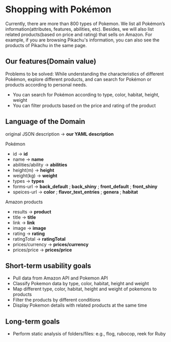 # Shopping with Pokémon
Currently, there are more than 800 types of Pokemon.
We list all Pokémon’s information(attributes, features, abilities, etc). Besides, we will also list related products(based on price and rating) that sells on Amazon. For example, if you are browsing Pikachu's information, you can also see the products of Pikachu in the same page.
## Our features(Domain value)
Problems to be solved:
While understanding the characteristics of different Pokémon, explore different products, and can search for Pokémon or products according to personal needs.
- You can search for Pokémon according to type, color, habitat, height, weight
- You can filter products based on the price and rating of the product
## Language of the Domain
original JSON description -> **our YAML description**

Pokémon
- id -> **id**
- name -> **name**
- abilities/ability -> **abilities**
- height(m) -> **height**
- weight(kg) -> **weight**
- types -> **types**
- forms-url -> **back_default** ; **back_shiny** ; **front_default** ; **front_shiny**
- speices-url -> **color** ; **flavor_text_entries** ; **genera** ; **habitat**

Amazon products
- results -> **product<index>**
- title -> **title**
- link -> **link**
- image -> **image**
- rating -> **rating**
- ratingTotal -> **ratingTotal**
- prices/currency -> **prices/currency**
- prices/price -> **prices/price**

## Short-term usability goals
- Pull data from Amazon API and Pokemon API
- Classify Pokemon data by type, color, habitat, height and weight
- Map different type, color, habitat, height and weight of pokemons to products
- Filter the products by different conditions
- Display Pokemon details with related products at the same time

## Long-term goals
- Perform static analysis of folders/files: e.g., flog, rubocop, reek for Ruby
